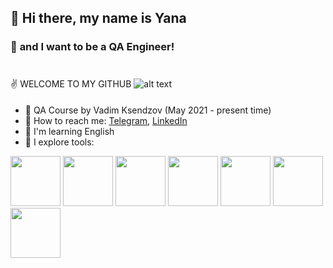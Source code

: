 ## 👋 **Hi there, my name is Yana** 
### 💫 **and I want to be a QA Engineer!**
# 
✌️ WELCOME TO MY GITHUB
![alt text](https://i.gifer.com/origin/23/233aa6a16090f75fa8a0cd6e8872fd4b_w200.gif)

####
- 🐾 QA Course by Vadim Ksendzov (May 2021 - present time)
- 🌈 How to reach me: [Telegram](https://t.me/yana_moshkina), [LinkedIn](https://www.linkedin.com/in/yana-moshkina-a2b6221b5/)
- 🌸 I'm learning English
- 🦄 I explore tools:
 
<img src="https://www.megaleechers.com/storage/Fiddler-Everywhere-Icon.png" width="80"> <img src="https://pics.freeicons.io/uploads/icons/png/16475775581551942134-512.png" width="80"> <img src="https://user-images.githubusercontent.com/89486551/143319750-2f729405-4b8a-4f73-8e16-b5c7780517fc.png" width="80"> <img src="https://user-images.githubusercontent.com/89486551/143319757-0bbd31ce-7860-447a-9571-504653849d0b.png" width="80"> <img src="https://user-images.githubusercontent.com/89486551/143319773-17f2e07b-8dc2-4f02-9b60-e9f0b421ce06.png" width="80"> <img src="https://user-images.githubusercontent.com/89486551/143319775-c711ac23-04f8-44dd-9a0b-ea3698467e9e.png" width="80"> <img src="https://p7.hiclipart.com/preview/130/892/9/apache-tomcat-apache-http-server-web-server-java-servlet-javaserver-pages-others-thumbnail.jpg" width="80">








<!--
**yanamoshkina/yanamoshkina** is a ✨ _special_ ✨ repository because its `README.md` (this file) appears on your GitHub profile.

Here are some ideas to get you started:

- 🔭 I’m currently working on dfghh
- 🌱 I’m currently learning ...
- 👯 I’m looking to collaborate on ...
- 🤔 I’m looking for help with ...
- 💬 Ask me about ...
- 📫 How to reach me: ...
- 😄 Pronouns: ...
- ⚡ Fun fact: ...
-->
